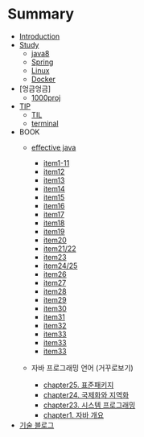 # Summary

* [Introduction](README.md)
* [Study](study.md)
   * [java8](java8.md)
   * [Spring](spring.md)
   * [Linux](linux.md)
   * [Docker](docker.md)
* [엉금엉금]
	* [1000proj](100proj.md)
* [TIP](tip.md)
	* [TIL](TIL.md)
	* [terminal](terminal.md)
* BOOK
	* [effective java](book/effectivejava/summary.md)
		* [item1-11](book/effectivejava/item1~11.md)
		* [item12](book/effectivejava/item12.md)
		* [item13](book/effectivejava/item13.md)
		* [item14](book/effectivejava/item14.md)
		* [item15](book/effectivejava/item15.md)
		* [item16](book/effectivejava/item16.md)
		* [item17](book/effectivejava/item17.md)
		* [item18](book/effectivejava/item18.md)
		* [item19](book/effectivejava/item19.md)
		* [item20](book/effectivejava/item20.md)
		* [item21/22](book/effectivejava/item2122.md)
		* [item23](book/effectivejava/item23.md)
		* [item24/25](book/effectivejava/item2425.md)
		* [item26](book/effectivejava/item26.md)
		* [item27](book/effectivejava/item27.md)
		* [item28](book/effectivejava/item28.md)
		* [item29](book/effectivejava/item29.md)
		* [item30](book/effectivejava/item30.md)
		* [item31](book/effectivejava/item31.md)
		* [item32](book/effectivejava/item32.md)
		* [item33](book/effectivejava/item33.md)
		* [item33](book/effectivejava/item33.md)
		* [item33](book/effectivejava/item33.md)

	* 자바 프로그래밍 언어 (거꾸로보기)
		* [chapter25. 표준패키지](book/jpl/chapter25.md)
		* [chapter24. 국제화와 지역화](book/jpl/chapter24.md)
		* [chapter23. 시스템 프로그래밍](book/jpl/chapter23.md)
		* [chapter1. 자바 개요](book/jpl/chapter1.m)
* [기술 블로그](techblog.md)

<!--stackedit_data:
eyJoaXN0b3J5IjpbLTg3NjAwMjM3OSwxNDc3NzY1NzQ2LDQyMT
ExNzMyNiwyMTM0NDgzNjI0XX0=
-->